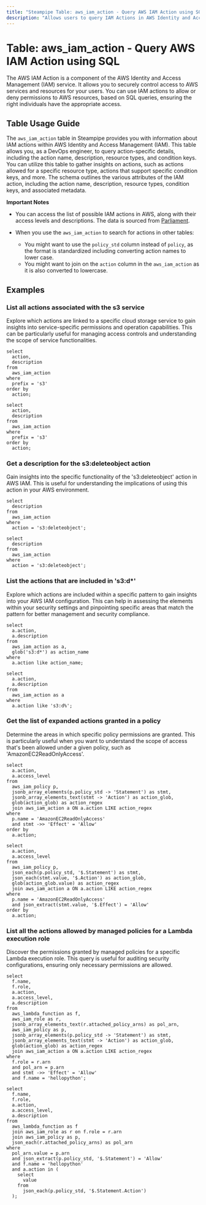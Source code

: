 ```yaml
---
title: "Steampipe Table: aws_iam_action - Query AWS IAM Action using SQL"
description: "Allows users to query IAM Actions in AWS Identity and Access Management (IAM)."
---
```


# Table: aws_iam_action - Query AWS IAM Action using SQL

The AWS IAM Action is a component of the AWS Identity and Access Management (IAM) service. It allows you to securely control access to AWS services and resources for your users. You can use IAM actions to allow or deny permissions to AWS resources, based on SQL queries, ensuring the right individuals have the appropriate access.

## Table Usage Guide

The `aws_iam_action` table in Steampipe provides you with information about IAM actions within AWS Identity and Access Management (IAM). This table allows you, as a DevOps engineer, to query action-specific details, including the action name, description, resource types, and condition keys. You can utilize this table to gather insights on actions, such as actions allowed for a specific resource type, actions that support specific condition keys, and more. The schema outlines the various attributes of the IAM action, including the action name, description, resource types, condition keys, and associated metadata.

**Important Notes**
- You can access the list of possible IAM actions in AWS, along with their access levels and descriptions. The data is sourced from [Parliament](https://github.com/duo-labs/parliament).

- When you use the `aws_iam_action` to search for actions in other tables:
  - You might want to use the `policy_std` column instead of `policy`, as the format is standardized including converting action names to lower case.
  - You might want to join on the `action` column in the `aws_iam_action` as it is also converted to lowercase.

## Examples

### List all actions associated with the s3 service
Explore which actions are linked to a specific cloud storage service to gain insights into service-specific permissions and operation capabilities. This can be particularly useful for managing access controls and understanding the scope of service functionalities.

```sql+postgres
select
  action,
  description
from
  aws_iam_action
where
  prefix = 's3'
order by
  action;
```

```sql+sqlite
select
  action,
  description
from
  aws_iam_action
where
  prefix = 's3'
order by
  action;
```

### Get a description for the s3:deleteobject action
Gain insights into the specific functionality of the 's3:deleteobject' action in AWS IAM. This is useful for understanding the implications of using this action in your AWS environment.

```sql+postgres
select
  description
from
  aws_iam_action
where
  action = 's3:deleteobject';
```

```sql+sqlite
select
  description
from
  aws_iam_action
where
  action = 's3:deleteobject';
```


### List the actions that are included in 's3:d*'
Explore which actions are included within a specific pattern to gain insights into your AWS IAM configuration. This can help in assessing the elements within your security settings and pinpointing specific areas that match the pattern for better management and security compliance.

```sql+postgres
select
  a.action,
  a.description
from
  aws_iam_action as a,
  glob('s3:d*') as action_name
where
  a.action like action_name;
```

```sql+sqlite
select
  a.action,
  a.description
from
  aws_iam_action as a
where
  a.action like 's3:d%';
```

### Get the list of expanded actions granted in a policy
Determine the areas in which specific policy permissions are granted. This is particularly useful when you want to understand the scope of access that's been allowed under a given policy, such as 'AmazonEC2ReadOnlyAccess'.

```sql+postgres
select
  a.action,
  a.access_level
from
  aws_iam_policy p,
  jsonb_array_elements(p.policy_std -> 'Statement') as stmt,
  jsonb_array_elements_text(stmt -> 'Action') as action_glob,
  glob(action_glob) as action_regex
  join aws_iam_action a ON a.action LIKE action_regex
where
  p.name = 'AmazonEC2ReadOnlyAccess'
  and stmt ->> 'Effect' = 'Allow'
order by
  a.action;
```

```sql+sqlite
select
  a.action,
  a.access_level
from
  aws_iam_policy p,
  json_each(p.policy_std, '$.Statement') as stmt,
  json_each(stmt.value, '$.Action') as action_glob,
  glob(action_glob.value) as action_regex
  join aws_iam_action a ON a.action LIKE action_regex
where
  p.name = 'AmazonEC2ReadOnlyAccess'
  and json_extract(stmt.value, '$.Effect') = 'Allow'
order by
  a.action;
```


### List all the actions allowed by managed policies for a Lambda execution role
Discover the permissions granted by managed policies for a specific Lambda execution role. This query is useful for auditing security configurations, ensuring only necessary permissions are allowed.

```sql+postgres
select
  f.name,
  f.role,
  a.action,
  a.access_level,
  a.description
from 
  aws_lambda_function as f,
  aws_iam_role as r,
  jsonb_array_elements_text(r.attached_policy_arns) as pol_arn,
  aws_iam_policy as p,
  jsonb_array_elements(p.policy_std -> 'Statement') as stmt,
  jsonb_array_elements_text(stmt -> 'Action') as action_glob,
  glob(action_glob) as action_regex
  join aws_iam_action a ON a.action LIKE action_regex
where
  f.role = r.arn
  and pol_arn = p.arn 
  and stmt ->> 'Effect' = 'Allow'
  and f.name = 'hellopython';
```

```sql+sqlite
select 
  f.name, 
  f.role, 
  a.action, 
  a.access_level, 
  a.description 
from 
  aws_lambda_function as f 
  join aws_iam_role as r on f.role = r.arn 
  join aws_iam_policy as p, 
  json_each(r.attached_policy_arns) as pol_arn 
where 
  pol_arn.value = p.arn 
  and json_extract(p.policy_std, '$.Statement') = 'Allow' 
  and f.name = 'hellopython' 
  and a.action in (
    select 
      value 
    from 
      json_each(p.policy_std, '$.Statement.Action')
  );
```